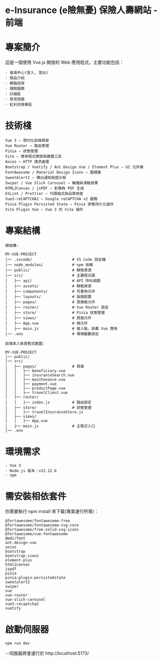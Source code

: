 # e-Insurance (e險無憂) 保險人壽網站 - 前端

# 專案簡介
這是一個使用 Vue.js 開發的 Web 應用程式，主要功能包括：

    - 會員中心(登入, 登出)
    - 商品介紹
    - 網路投保
    - 理賠服務
    - 討論區
    - 常見問題
    - 紅利兌換專區

# 技術棧
    Vue 3 – 現代化前端框架
    Vue Router – 路由管理
    Pinia – 狀態管理
    Vite – 應用程式開發與建置工具
    Axios – HTTP 請求處理
    Bootstrap / Vuetify / Ant Design Vue / Element Plus – UI 元件庫
    FontAwesome / Material Design Icons – 圖標庫
    SweetAlert2 – 彈出通知與提示框
    Swiper / Vue Slick Carousel – 輪播與滑動效果
    HTML2Canvas / jsPDF – 影像與 PDF 生成
    ESLint / Prettier – 代碼格式與品質檢查
    Vue3-reCAPTCHA2 – Google reCAPTCHA v2 服務
    Pinia Plugin Persisted State – Pinia 狀態持久化插件
    Vite Plugin Vue – Vue 3 的 Vite 插件


# 專案結構
    總結構: 

    MY-VUE-PROJECT
    │── .vscode/                  # VS Code 設定檔
    │── node_modules/             # npm 依賴
    │── public/                   # 靜態資源 
    │── src/                      # 主要程式碼
    │   ├── api/                  # API 呼叫相關
    │   ├── assets/               # 靜態資源
    │   ├── components/           # 可重用元件
    │   ├── layouts/              # 版面配置 
    │   ├── pages/                # 頁面級元件
    │   ├── router/               # Vue Router 設定
    │   ├── store/                # Pinia 狀態管理
    │   ├── views/                # 頁面元件 
    │   ├── App.vue               # 根元件
    │   ├── main.js               # 進入點，掛載 Vue 應用
    │── .env                      # 環境變數設定

    前端本人負責程式範圍:
    
    MY-VUE-PROJECT
    │── public/
    │── src/
    │   ├── pages/                # 頁面
    │   │   ├── beneficiary.vue
    │   │   ├── insuranceSearch.vue
    │   │   ├── maintenance.vue
    │   │   ├── payment.vue
    │   │   ├── productPage.vue
    │   │   ├── travelClient.vue
    │   ├── router/
    │   │   ├── index.js          # 路由設定
    │   ├── store/                # 狀態管理
    │   │   ├── travelInsuranceStore.js
    │   ├── views/
    │   │   ├── App.vue
    │   ├── main.js               # 主程式入口
    │── .env
    

# 環境需求
    - Vue 3
    - Node.js 版本：v22.12.0
    - npm


# 需安裝相依套件
你需要執行 npm install 來下載(專案運行所需)：

    @fortawesome/fontawesome-free
    @fortawesome/fontawesome-svg-core
    @fortawesome/free-solid-svg-icons
    @fortawesome/vue-fontawesome
    @mdi/font
    ant-design-vue
    axios
    bootstrap
    bootstrap-icons
    element-plus
    html2canvas
    jspdf
    pinia
    pinia-plugin-persistedstate
    sweetalert2
    swiper
    vue
    vue-router
    vue-slick-carousel
    vue3-recaptcha2
    vuetify


# 啟動伺服器

    npm run dev

--伺服器將會運行於 http://localhost:5173/